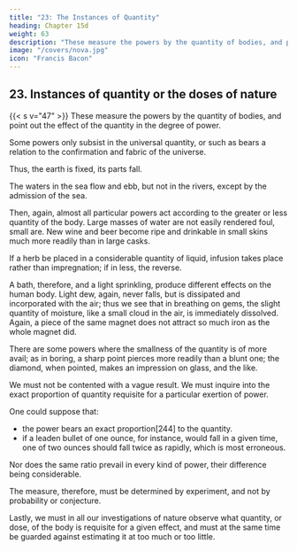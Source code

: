 ```yaml
---
title: "23: The Instances of Quantity"
heading: Chapter 15d
weight: 63
description: "These measure the powers by the quantity of bodies, and point out the effect of the quantity in the degree of power"
image: "/covers/nova.jpg"
icon: "Francis Bacon"
---
```



## 23. Instances of quantity or the doses of nature 

<!-- (borrowing a word from medicine) -->

{{< s v="47" >}}  These measure the powers by the quantity of bodies, and point out the effect of the quantity in the degree of power.

Some powers only subsist in the universal quantity, or such as bears a relation to the confirmation and fabric of the universe.

Thus, the earth is fixed, its parts fall.

The waters in the sea flow and ebb, but not in the rivers, except by the admission of the sea. 

Then, again, almost all particular powers act according to the greater or less quantity of the body. Large masses of water are not easily rendered foul, small are. New wine and beer become ripe and drinkable in small skins much more readily than in large casks. 

If a herb be placed in a considerable quantity of liquid, infusion takes place rather than impregnation; if in less, the reverse. 

A bath, therefore, and a light sprinkling, produce different effects on the human body. Light dew, again, never falls, but is dissipated and incorporated with the air; thus we see that in breathing on gems, the slight quantity of moisture, like a small cloud in the air, is immediately dissolved. Again, a piece of the same magnet does not attract so much iron as the whole magnet did. 

There are some powers where the smallness of the quantity is of more avail; as in boring, a sharp point pierces more readily than a blunt one; the diamond, when pointed, makes an impression on glass, and the like.

We must not be contented with a vague result. We must inquire into the exact proportion of quantity requisite for a particular exertion of power.

One could suppose that:
- the power bears an exact proportion[244] to the quantity.
- if a leaden bullet of one ounce, for instance, would fall in a given time, one of two ounces should fall twice as rapidly, which is most erroneous. 

Nor does the same ratio prevail in every kind of power, their difference being considerable. 

The measure, therefore, must be determined by experiment, and not by probability or conjecture.

Lastly, we must in all our investigations of nature observe what quantity, or dose, of the body is requisite for a given effect, and must at the same time be guarded against estimating it at too much or too little.

